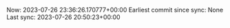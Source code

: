 Now: 2023-07-26 23:36:26.170777+00:00 Earliest commit since sync: None Last sync: 2023-07-26 20:50:23+00:00
